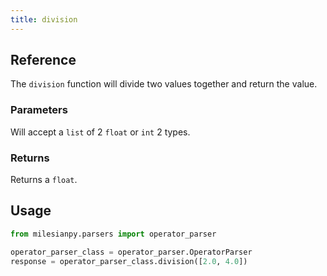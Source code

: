 ```yaml
---
title: division
---
```


## Reference
The `division` function will divide two values together and return the value.

### Parameters
Will accept a `list` of 2 `float` or `int` 2 types.

### Returns
Returns a `float`.

## Usage
```python
from milesianpy.parsers import operator_parser

operator_parser_class = operator_parser.OperatorParser
response = operator_parser_class.division([2.0, 4.0])
```